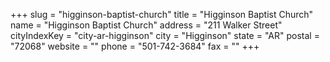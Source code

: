 +++
slug = "higginson-baptist-church"
title = "Higginson Baptist Church"
name = "Higginson Baptist Church"
address = "211 Walker Street"
cityIndexKey = "city-ar-higginson"
city = "Higginson"
state = "AR"
postal = "72068"
website = ""
phone = "501-742-3684"
fax = ""
+++
